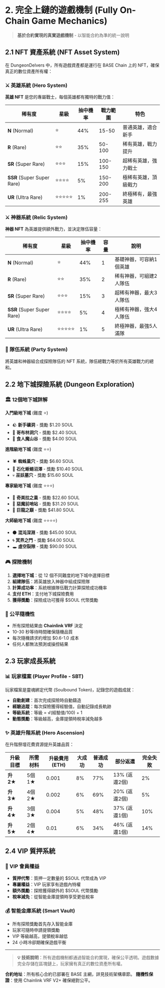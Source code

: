 # 2. 完全上鏈的遊戲機制 (Fully On-Chain Game Mechanics)

> **基於合約實現的真實遊戲機制** - 以智能合約為準的統一說明

## 2.1 NFT 資產系統 (NFT Asset System)

在 DungeonDelvers 中，所有遊戲資產都是運行在 BASE Chain 上的 NFT，確保真正的數位資產所有權：

### ⚔️ 英雄系統 (Hero System)
**英雄 NFT** 是您的專屬戰士，每個英雄都有獨特的戰力值：

| 稀有度 | 星級 | 抽中機率 | 戰力範圍 | 特色 |
|--------|------|----------|----------|------|
| **N** (Normal) | ⭐ | 44% | 15-50 | 普通英雄，適合新手 |
| **R** (Rare) | ⭐⭐ | 35% | 50-100 | 稀有英雄，戰力提升 |
| **SR** (Super Rare) | ⭐⭐⭐ | 15% | 100-150 | 超稀有英雄，強力戰士 |
| **SSR** (Super Super Rare) | ⭐⭐⭐⭐ | 5% | 150-200 | 極稀有英雄，頂級戰力 |
| **UR** (Ultra Rare) | ⭐⭐⭐⭐⭐ | 1% | 200-255 | 終極稀有，最強英雄 |

### ⚔️ 神器系統 (Relic System)
**神器 NFT** 為英雄提供額外戰力，並決定隊伍容量：

| 稀有度 | 星級 | 抽中機率 | 容量 | 說明 |
|--------|------|----------|------|------|
| **N** (Normal) | ⭐ | 44% | 1 | 基礎神器，可容納1個英雄 |
| **R** (Rare) | ⭐⭐ | 35% | 2 | 稀有神器，可組建2人隊伍 |
| **SR** (Super Rare) | ⭐⭐⭐ | 15% | 3 | 超稀有神器，最大3人隊伍 |
| **SSR** (Super Super Rare) | ⭐⭐⭐⭐ | 5% | 4 | 極稀有神器，強大4人隊伍 |
| **UR** (Ultra Rare) | ⭐⭐⭐⭐⭐ | 1% | 5 | 終極神器，最強5人滿隊 |

### 👥 隊伍系統 (Party System)
將英雄和神器組合成探險隊伍的 NFT 系統，隊伍總戰力等於所有英雄戰力的總和。

## 2.2 地下城探險系統 (Dungeon Exploration)

### 🏛️ 12個地下城詳解

**入門級地下城** (難度 ⭐)
- 🪨 **新手礦洞** - 獎勵 $1.20 SOUL
- 👹 **哥布林洞穴** - 獎勵 $2.40 SOUL
- 🗿 **食人魔山谷** - 獎勵 $4.00 SOUL

**進階級地下城** (難度 ⭐⭐)
- 🕷️ **蜘蛛巢穴** - 獎勵 $6.60 SOUL
- 🦎 **石化蜥蜴沼澤** - 獎勵 $10.40 SOUL
- 💀 **巫妖墓穴** - 獎勵 $15.60 SOUL

**專家級地下城** (難度 ⭐⭐⭐)
- 🐲 **奇美拉之巢** - 獎勵 $22.60 SOUL
- 👹 **惡魔前哨站** - 獎勵 $31.20 SOUL
- 🐉 **巨龍之巔** - 獎勵 $41.80 SOUL

**大師級地下城** (難度 ⭐⭐⭐⭐)
- ⚫ **混沌深淵** - 獎勵 $45.00 SOUL
- 🌀 **冥界之門** - 獎勵 $64.00 SOUL
- 🕳️ **虛空裂隙** - 獎勵 $90.00 SOUL

### 🎮 探險機制

1. **選擇地下城**：從 12 個不同難度的地下城中選擇目標
2. **組建隊伍**：將英雄放入神器中組成探險隊
3. **計算成功率**：系統根據隊伍戰力計算探險成功機率
4. **支付 ETH**：支付地下城探險費用
5. **獲得獎勵**：探險成功可獲得 $SOUL 代幣獎勵

### 🎲 公平隨機性
- 所有探險結果由 **Chainlink VRF** 決定
- 10-30 秒等待時間確保隨機品質
- 每次隨機請求約增加 $0.6-1.0 成本
- 任何人都無法預測或操控結果

## 2.3 玩家成長系統

### 📊 玩家檔案 (Player Profile - SBT)
玩家檔案是靈魂綁定代幣 (Soulbound Token)，記錄您的遊戲成就：

- **自動創建**：首次完成探險時自動鑄造
- **經驗追蹤**：每次探險獲得經驗值，自動記錄成長軌跡
- **等級系統**：等級 = √(經驗值/100) + 1
- **動態獎勵**：等級越高，金庫提領時稅率減免越多

### ✨ 英雄升階系統 (Hero Ascension)
在升階祭壇花費資源提升英雄品質：

| 升級目標 | 所需材料 | 升級費用 (ETH) | 大成功 | 普通成功 | 部分返還 | 完全失敗 |
|----------|----------|----------------|---------|----------|----------|----------|
| **升 2★** | 5個 1★ | 0.001 | 8% | 77% | 13% (返還2個) | 2% |
| **升 3★** | 4個 2★ | 0.002 | 6% | 69% | 20% (返還2個) | 5% |
| **升 4★** | 3個 3★ | 0.004 | 5% | 48% | 37% (返還1個) | 10% |
| **升 5★** | 2個 4★ | 0.01 | 6% | 34% | 46% (返還1個) | 14% |

## 2.4 VIP 質押系統

### 🌟 VIP 會員權益
- **質押代幣**：質押一定數量的 $SOUL 代幣成為 VIP
- **專屬權益**：VIP 玩家享有遊戲內特權
- **額外獎勵**：探險獲得額外的 $SOUL 代幣獎勵
- **稅率減免**：從智能金庫提領時享受更低稅率

### 💰 智能金庫系統 (Smart Vault)
- 所有探險獎勵首先存入智能金庫
- 玩家可隨時申請提領獎勵
- VIP 等級越高，提領稅率越低
- 24 小時冷卻期確保遊戲平衡

---

> **💡 技術說明**：所有遊戲機制都通過智能合約實現，確保公平透明。遊戲數據完全存儲在區塊鏈上，玩家擁有真正的數位資產所有權。

**合約地址**：所有核心合約已部署在 BASE 主網，詳見技術架構章節。
**隨機性保證**：使用 Chainlink VRF V2+ 確保絕對公平。